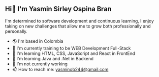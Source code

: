 ## Hi👋 I'm Yasmin Sirley Ospina Bran 

I'm determined to software development and continuous learning, I enjoy taking on new challenges that allow me to grow both professionally and personally.

- 🌎 I'm based in Colombia
- 🌱 I'm currently training to be WEB Development Full-Stack
- 🧠 I'm learning HTML, CSS, JavaScript and React in FrontEnd
- 🧠 I'm learning Java and .Net in Backend
- 🔭 I'm not currently working 
- 📫 How to reach me: yasminob244@gmail.com 

